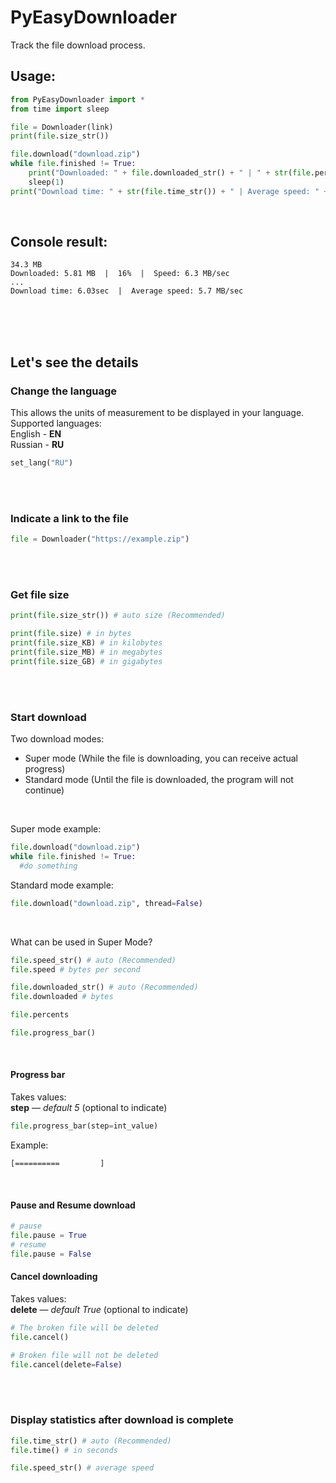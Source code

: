 # PyEasyDownloader
Track the file download process.


## Usage:
```Python
from PyEasyDownloader import *
from time import sleep

file = Downloader(link)
print(file.size_str())

file.download("download.zip")
while file.finished != True:
	print("Downloaded: " + file.downloaded_str() + " | " + str(file.percents) + "% | Speed: " + file.speed_str())
	sleep(1)
print("Download time: " + str(file.time_str()) + " | Average speed: " + file.speed_str())
```
</br>

## Console result:
```
34.3 MB
Downloaded: 5.81 MB  |  16%  |  Speed: 6.3 MB/sec
...
Download time: 6.03sec  |  Average speed: 5.7 MB/sec
```
</br></br></br>


## Let's see the details

### Change the language
This allows the units of measurement to be displayed in your language. </br>
Supported languages: </br>
English - **EN** </br>
Russian - **RU** </br>
```Python
set_lang("RU")
```
</br></br>

### Indicate a link to the file
```Python
file = Downloader("https://example.zip")
```
</br></br>

### Get file size
```Python
print(file.size_str()) # auto size (Recommended)

print(file.size) # in bytes
print(file.size_KB) # in kilobytes
print(file.size_MB) # in megabytes
print(file.size_GB) # in gigabytes
```
</br></br>

### Start download
Two download modes: </br>
<ul>
<li>Super mode (While the file is downloading, you can receive actual progress) </li>
<li>Standard mode (Until the file is downloaded, the program will not continue) </li>
</ul></br>

Super mode example:

```Python
file.download("download.zip")
while file.finished != True:
  #do something
```

Standard mode example:
```Python
file.download("download.zip", thread=False)
```
</br>

What can be used in Super Mode?

```Python
file.speed_str() # auto (Recommended)
file.speed # bytes per second

file.downloaded_str() # auto (Recommended)
file.downloaded # bytes

file.percents

file.progress_bar()
```
</br>

#### Progress bar
Takes values:</br>
**step** — *default 5* (optional to indicate)
```Python
file.progress_bar(step=int_value)
```
Example:

```
[==========         ]
```
</br>

#### Pause and Resume download

```Python
# pause
file.pause = True
# resume
file.pause = False
```

#### Cancel downloading

Takes values:</br>
**delete** — *default True* (optional to indicate)
```Python
# The broken file will be deleted
file.cancel()

# Broken file will not be deleted
file.cancel(delete=False)
```

</br></br>

### Display statistics after download is complete

```Python
file.time_str() # auto (Recommended)
file.time() # in seconds

file.speed_str() # average speed
```

